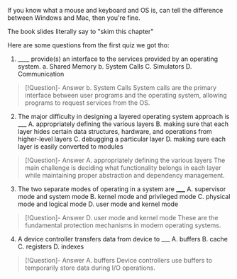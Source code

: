 If you know what a mouse and keyboard and OS is, can tell the difference between Windows and Mac, then you're fine.

The book slides literally say to "skim this chapter"

Here are some questions from the first quiz we got tho:

1. \_\_\_\_ provide(s) an interface to the services provided by an operating system.
   a. Shared Memory
   b. System Calls
   C. Simulators
   D. Communication

> [!Question]- Answer
> b. System Calls
> System calls are the primary interface between user programs and the operating system, allowing programs to request services from the OS.

2. The major difficulty in designing a layered operating system approach is \_\_\_
   A. appropriately defining the various layers
   B. making sure that each layer hides certain data structures, hardware, and operations from higher-level layers
   C. debugging a particular layer
   D. making sure each layer is easily converted to modules

> [!Question]- Answer
> A. appropriately defining the various layers
> The main challenge is deciding what functionality belongs in each layer while maintaining proper abstraction and dependency management.

3. The two separate modes of operating in a system are **\_\_\_**
   A. supervisor mode and system mode
   B. kernel mode and privileged mode
   C. physical mode and logical mode
   D. user mode and kernel mode

> [!Question]- Answer
> D. user mode and kernel mode
> These are the fundamental protection mechanisms in modern operating systems.

4. A device controller transfers data from device to \_\_\_
   A. buffers
   B. cache
   C. registers
   D. indexes

> [!Question]- Answer
> A. buffers
> Device controllers use buffers to temporarily store data during I/O operations.
